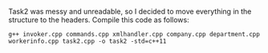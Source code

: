 Task2 was messy and unreadable, so I decided to move everything in the structure to the headers.
Compile this code as follows:

    g++ invoker.cpp commands.cpp xmlhandler.cpp company.cpp department.cpp  workerinfo.cpp task2.cpp -o task2 -std=c++11
